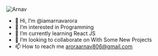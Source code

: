 ![Arnav](file:///C:/Users/Pc/Documents/Arnav%20Arora/Banner%20(1).png)


- 👋 Hi, I’m @iamarnavarora
- 👀 I’m interested in Programming 
- 🌱 I’m currently learning React JS 
- 💞️ I’m looking to collaborate on With Some New Projects 
- 📫 How to reach me aroraarnav806@gmail.com

<!---
iamarnavarora/iamarnavarora is a ✨ special ✨ repository because its `README.md` (this file) appears on your GitHub profile.
You can click the Preview link to take a look at your changes.
--->
